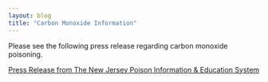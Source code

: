```yaml
---
layout: blog
title: "Carbon Monoxide Information"
---
```


Please see the following press release regarding carbon monoxide poisoning.

[Press Release from The New Jersey Poison Information & Education System](https://storage.googleapis.com/static.rutherford-nj.com/fire-safety/Storm-and-CO_UPDATE_-March2018.pdf)
